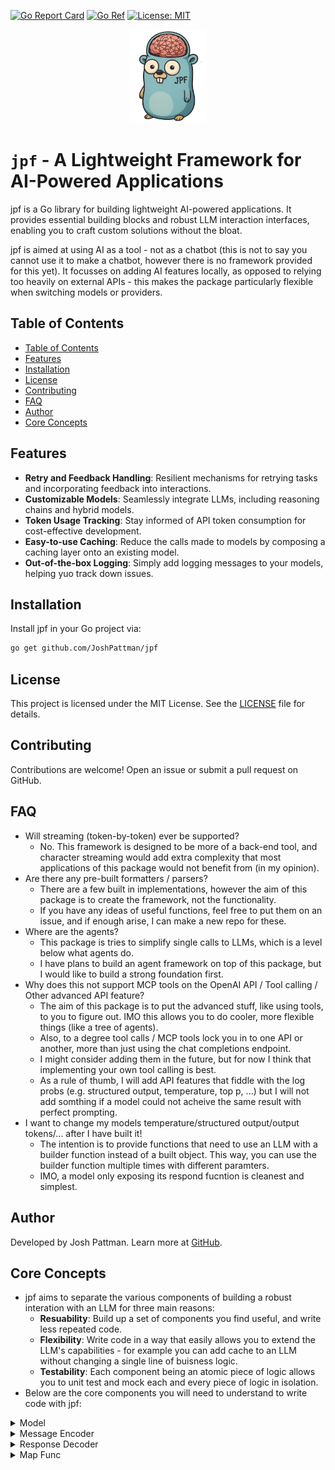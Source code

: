 [![Go Report Card](https://goreportcard.com/badge/github.com/JoshPattman/jpf)](https://goreportcard.com/report/github.com/JoshPattman/jpf)
[![Go Ref](https://pkg.go.dev/static/frontend/badge/badge.svg)](https://pkg.go.dev/github.com/JoshPattman/jpf)
[![License: MIT](https://img.shields.io/badge/License-MIT-yellow.svg)](https://opensource.org/licenses/MIT)

<p align="center">
  <img src="res/icon.webp" height="150px">
</p>

# `jpf` - A Lightweight Framework for AI-Powered Applications

jpf is a Go library for building lightweight AI-powered applications. It provides essential building blocks and robust LLM interaction interfaces, enabling you to craft custom solutions without the bloat.

jpf is aimed at using AI as a tool - not as a chatbot (this is not to say you cannot use it to make a chatbot, however there is no framework provided for this yet). It focusses on adding AI features locally, as opposed to relying too heavily on external APIs - this makes the package particularly flexible when switching models or providers.

## Table of Contents

- [Table of Contents](#table-of-contents)
- [Features](#features)
- [Installation](#installation)
- [License](#license)
- [Contributing](#contributing)
- [FAQ](#faq)
- [Author](#author)
- [Core Concepts](#core-concepts)

## Features

- **Retry and Feedback Handling**: Resilient mechanisms for retrying tasks and incorporating feedback into interactions.
- **Customizable Models**: Seamlessly integrate LLMs, including reasoning chains and hybrid models.
- **Token Usage Tracking**: Stay informed of API token consumption for cost-effective development.
- **Easy-to-use Caching**: Reduce the calls made to models by composing a caching layer onto an existing model.
- **Out-of-the-box Logging**: Simply add logging messages to your models, helping yuo track down issues.

## Installation

Install jpf in your Go project via:

```bash
go get github.com/JoshPattman/jpf
```

## License

This project is licensed under the MIT License. See the [LICENSE](./LICENSE) file for details.

## Contributing

Contributions are welcome! Open an issue or submit a pull request on GitHub.

## FAQ
- Will streaming (token-by-token) ever be supported?
    - No. This framework is designed to be more of a back-end tool, and character streaming would add extra complexity that most applications of this package would not benefit from (in my opinion).
- Are there any pre-built formatters / parsers?
    - There are a few built in implementations, however the aim of this package is to create the framework, not the functionality.
    - If you have any ideas of useful functions, feel free to put them on an issue, and if enough arise, I can make a new repo for these.
- Where are the agents?
    - This package is tries to simplify single calls to LLMs, which is a level below what agents do.
    - I have plans to build an agent framework on top of this package, but I would like to build a strong foundation first.
- Why does this not support MCP tools on the OpenAI API / Tool calling / Other advanced API feature?
    - The aim of this package is to put the advanced stuff, like using tools, to you to figure out. IMO this allows you to do cooler, more flexible things (like a tree of agents).
    - Also, to a degree tool calls / MCP tools lock you in to one API or another, more than just using the chat completions endpoint.
    - I might consider adding them in the future, but for now I think that implementing your own tool calling is best.
    - As a rule of thumb, I will add API features that fiddle with the log probs (e.g. structured output, temperature, top p, ...) but I will not add somthing if a model could not acheive the same result with perfect prompting.
- I want to change my models temperature/structured output/output tokens/... after I have built it!
    - The intention is to provide functions that need to use an LLM with a builder function instead of a built object. This way, you can use the builder function multiple times with different paramters.
    - IMO, a model only exposing its respond fucntion is cleanest and simplest.

## Author

Developed by Josh Pattman. Learn more at [GitHub](https://github.com/JoshPattman/jpf).

## Core Concepts

- jpf aims to separate the various components of building a robust interation with an LLM for three main reasons:
  - **Resuability**: Build up a set of components you find useful, and write less repeated code.
  - **Flexibility**: Write code in a way that easily allows you to extend the LLM's capabilities - for example you can add cache to an LLM without changing a single line of buisness logic.
  - **Testability**: Each component being an atomic piece of logic allows you to unit test and mock each and every piece of logic in isolation.
- Below are the core components you will need to understand to write code with jpf:

<details>
<summary>Model</summary>

- `Model`s are the core component of jpf - they wrap an LLM with some additional logic in a consistent interface.
```go
// Model defines an interface to an LLM.
type Model interface {
	// Responds to a set of input messages.
	Respond([]Message) (ModelResponse, error)
}

type ModelResponse struct {
	// Extra messages that are not the final response,
	// but were used to build up the final response.
	// For example, reasoning messages.
	AuxilliaryMessages []Message
	// The primary repsponse to the users query.
	// Usually the only response that matters.
	PrimaryMessage Message
	// The usage of making this call.
	// This may be the sum of multiple LLM calls.
	Usage Usage
}

// Message defines a text message to/from an LLM.
type Message struct {
	Role    Role
	Content string
	Images  []ImageAttachment
}
```
- Models are built using composition - you can produce a very powerful model by stacking up multiple less powerful models together.
  - The power with this approach is you can abstract away a lot of the complexity from your client code, allowing it to focus primarily on buisness logic.

```go
// All model constructors in jpf return the Model interface,
// we can re-use our variable as we build it up.
var model jpf.Model

// Switch, based on a boolean variable, if we should use Gemini or OpenAI.
// If using Gemini, we will scale the temperature down a bit (NOT useful - just for demonstration).
if useGemini {
    model = jpf.NewGeminiModel(apiKey, modelName, jpf.WithTemperature{X: temperature*0.8})
} else {
    model = jpf.NewOpenAIModel(apiKey, modelName, jpf.WithTemperature{X: temperature})
}

// Add retrying on API fails to the model.
// This will retry calling the child model multiple times upon an error.
if retries > 0 {
    model = jpf.NewRetryModel(model, retries, jpf.WithDelay{X: time.Second})
}

// Add cache to the model.
// This will skip calling out to the model if the same messages are requested a second time.
if cache != nil {
    model = jpf.NewCachedModel(model, cache)
}

// We now have a model that may/may not be gemini / openai, with retrying and cache.
// However, the client code does not need to know about any of this - to it we are still just calling a model!
```

</details>

<details>
<summary>Message Encoder</summary>

- A `MessageEncoder` provides an interface to take a specific typed object and produce some messages for the LLM.
  - It does not actually make a call to the `Model`, and it does not decode the response.

```go
// MessageEncoder encodes a structured piece of data into a set of messages for an LLM.
type MessageEncoder[T any] interface {
	BuildInputMessages(T) ([]Message, error)
}
```

- For more complex tasks, you may choose to implement this yourself, however there are some useful encoders built in (or use a combination of both):
  
```go
// NewRawStringMessageEncoder creates a MessageEncoder that encodes a system prompt and user input as raw string messages.
func NewRawStringMessageEncoder(systemPrompt string) MessageEncoder[string] {...}

// NewTemplateMessageEncoder creates a MessageEncoder that uses Go's text/template for formatting messages.
// It accepts templates for both system and user messages, allowing dynamic content insertion.
func NewTemplateMessageEncoder[T any](systemTemplate, userTemplate string) MessageEncoder[T] {...}

// Create a new message encoder that appends the results of running each message encoder sequentially.
// Useful, for example, to have a templating system / user message encoder, and a custom agent history message encoder after.
func NewSequentialMessageEncoder[T any](msgEncs ...MessageEncoder[T]) MessageEncoder[T] {...}
```

</details>

<details>
<summary>Response Decoder</summary>

- A `ResponseDecoder` parses the output of an LLM into structured data.
- As with message encoders, they do not make any LLM calls.
```go
// ResponseDecoder converts an LLM response into a structured piece of data.
// When the LLM response is invalid, it should return ErrInvalidResponse (or an error joined on that).
type ResponseDecoder[T any] interface {
	ParseResponseText(string) (T, error)
}
```
- You may choose to implement your own response decoder, however in my experience a json object is usually sufficient output.
- When an error in response format is detected, the response decoder must return an error that, at some point in its chain, is an `ErrInvalidResponse` (this will be explained in the Map Func section).
- There are some pre-defined response decoders inculded with jpf:
```go
// NewRawStringResponseDecoder creates a ResponseDecoder that returns the response as a raw string without modification.
func NewRawStringResponseDecoder() ResponseDecoder[string] {...}

// NewJsonResponseDecoder creates a ResponseDecoder that tries to parse a json object from the response.
// It can ONLY parse json objects with an OBJECT as top level (i.e. it cannot parse a list directly).
func NewJsonResponseDecoder[T any]() ResponseDecoder[T] {...}

// Wrap an existing response decoder with one that takes only the part of interest of the response into account.
// The part of interest is determined by the substring function.
// If an error is detected when getting the substring, ErrInvalidResponse is raised.
func NewSubstringResponseDecoder[T any](decoder ResponseDecoder[T], substring func(string) (string, error)) ResponseDecoder[T] {...}

// Creates a response decoder that wraps the provided one,
// but then performs an extra validation step on the parsed response.
// If an error is found during validation, the error is wrapped with ErrInvalidResponse and returned.
func NewValidatingResponseDecoder[T any](decoder ResponseDecoder[T], validate func(T) error) ResponseDecoder[T] {...}
```

</details>

<details>
<summary>Map Func</summary>

- A `MapFunc` is a collection of a `MessageEncoder`, `ResponseDecoder`, `Model`, and some additional logic.
- Your buisness logic should only ever be interacting with LLMs though a Map Func.
- It is a very generic interface, but it is intended to only ever be used for LLM-based functionality.
```go
// MapFunc transforms input of type T into output of type U using an LLM.
// It handles the encoding of input, interaction with the LLM, and decoding of output.
type MapFunc[T, U any] interface {
	Call(T) (U, Usage, error)
}
```

- It is not really expected that users will implement their own Map Funcs, but that is absolutely possible.
- jpf ships with two built-in Map Funcs:

```go
// NewOneShotMapFunc creates a MapFunc that first runs the encoder, then the model, finally parsing the response with the decoder.
func NewOneShotMapFunc[T, U any](enc MessageEncoder[T], pars ResponseDecoder[U], model Model) MapFunc[T, U] {...}

// NewFeedbackMapFunc creates a MapFunc that first runs the encoder, then the model, finally parsing the response with the decoder.
// However, it adds feedback to the conversation when errors are detected.
// It will only add to the conversation if the error returned from the parser is an ErrInvalidResponse (using errors.Is).
func NewFeedbackMapFunc[T, U any](
	enc MessageEncoder[T],
	pars ResponseDecoder[U],
	fed FeedbackGenerator,
	model Model,
	feedbackRole Role,
	maxRetries int,
) MapFunc[T, U] {...}

// Creates a map func that first tries to ask the first model,
// and if that produces an invalid format will try to ask the next models
// until a valid format is found.
// This is useful, for example, to try a second time with a model that overwrites the cache.
func NewModelFallbackOneShotMapFunc[T, U any](
	enc MessageEncoder[T],
	dec ResponseDecoder[U],
	models ...Model,
) MapFunc[T, U] {...}
```

- Notice in the above, we have introduced a second place for retries to occur - this is intentional.
  - API-level errors should be retried at the `Model` level - these are errors that are not the fault of the LLM.
  - LLM response errors should be retried at the `MapFunc` level - these are errors where the LLM has responded with an invalid response, and we would like to tell it what it did wrong and ask again.
- However, if you choose not to use these higher-level retries, you can simply use the one-shot map func.

</details>